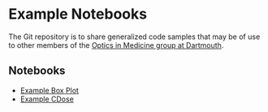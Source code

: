 # Example Notebooks
The Git repository is to share generalized code samples that may be of use to other members of the [Optics in Medicine group at Dartmouth](https://sites.dartmouth.edu/optmed/).

## Notebooks
* [Example Box Plot](<Example Box Plot.ipynb>)
* [Example CDose](<Example CDose Cherenkov  96-well.ipynb>)
